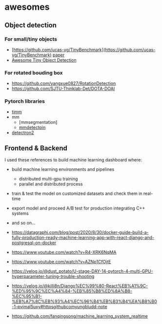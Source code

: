 # awesomes

## Object detection

### For small/tiny objects
* [https://github.com/ucas-vg/TinyBenchmark](https://github.com/ucas-vg/TinyBenchmark) [paper](https://arxiv.org/pdf/2009.07506.pdf)
* [Awesome Tiny Object Detection](https://github.com/knhngchn/awesome-tiny-object-detection)

### For rotated bouding box
* https://github.com/yangxue0827/RotationDetection
* https://github.com/SJTU-Thinklab-Det/DOTA-DOAI


### Pytorch libraries
* [timm](https://github.com/rwightman/pytorch-image-models)
* mm
  * [mmsegmentation]
  * [mmdetectoin](https://github.com/open-mmlab/mmdetection)
* [detectron2](https://github.com/facebookresearch/detectron2)



## Frontend & Backend
I used these references to build machine learning dashboard where:
 * build machine learning environments and pipelines
   * distributed multi-gpu training
   * parallel and distributed process
 * train & test the model on customized datasets and check them in real-time 
 * export model and proceed A/B test for production integrating C++ systems
 * and so on...

* https://datagraphi.com/blog/post/2020/8/30/docker-guide-build-a-fully-production-ready-machine-learning-app-with-react-django-and-postgresql-on-docker
* https://www.youtube.com/watch?v=R4-XRK6NqMA
* https://www.youtube.com/watch?v=AZNp1CfOjtE
* https://velog.io/@dust_potato/U-stage-DAY-14-pytorch-4-multi-GPU-hyperparameter-tuning-trouble-shooting
* https://velog.io/@killi8n/Django%EC%99%80-React%EB%A1%9C-%ED%95%9C%EC%A4%84-%EB%85%B8%ED%8A%B8-%EC%95%B1-%EB%A7%8C%EB%93%A4%EC%96%B4%EB%B3%B4%EA%B8%B0-1-pvjmal5uxy#httpsgithubcomyungbludd-note
* https://github.com/fanqingsong/machine_learning_system_realtime
